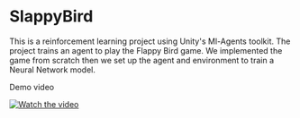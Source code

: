 # SlappyBird
This is a reinforcement learning project using Unity's Ml-Agents toolkit.
The project trains an agent to play the Flappy Bird game.
We implemented the game from scratch then we set up the agent and environment to train a Neural Network model.


Demo video

[![Watch the video](https://i.imgur.com/vKb2F1B.png)](https://youtu.be/yzDTEpBrPpk)
